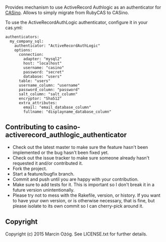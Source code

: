Provides mechanism to use ActiveRecord Authlogic as an authenticator for [CASino](https://github.com/rbCAS/CASino).
Allows to simply migrate from RubyCAS to CASino.

To use the ActiveRecordAuthLogic authenticator, configure it in your cas.yml:

    authenticators:
      my_company_sql:
        authenticator: "ActiveRecordAuthLogic"
        options:
          connection:
            adapter: "mysql2"
            host: "localhost"
            username: "casino"
            password: "secret"
            database: "users"
          table: "users"
          username_column: "username"
          password_column: "password"
          salt_column: "salt_column"
          encryptor: "Sha512"
          extra_attributes:
            email: "email_database_column"
            fullname: "displayname_database_column"


## Contributing to casino-activerecord_authlogic_authenticator

* Check out the latest master to make sure the feature hasn't been implemented or the bug hasn't been fixed yet.
* Check out the issue tracker to make sure someone already hasn't requested it and/or contributed it.
* Fork the project.
* Start a feature/bugfix branch.
* Commit and push until you are happy with your contribution.
* Make sure to add tests for it. This is important so I don't break it in a future version unintentionally.
* Please try not to mess with the Rakefile, version, or history. If you want to have your own version, or is otherwise necessary, that is fine, but please isolate to its own commit so I can cherry-pick around it.

## Copyright

Copyright (c) 2015 Marcin Ożóg. See LICENSE.txt
for further details.

